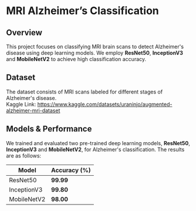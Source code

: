 # MRI Alzheimer’s Classification

## Overview
This project focuses on classifying MRI brain scans to detect Alzheimer's disease using deep learning models. We employ **ResNet50**, **InceptionV3** and **MobileNetV2** to achieve high classification accuracy.

## Dataset
The dataset consists of MRI scans labeled for different stages of Alzheimer's disease.  
Kaggle Link: https://www.kaggle.com/datasets/uraninjo/augmented-alzheimer-mri-dataset

## Models & Performance
We trained and evaluated two pre-trained deep learning models, **ResNet50**, **InceptionV3** and **MobileNetV2**, for Alzheimer's classification. The results are as follows:

| Model       | Accuracy (%) |
|------------|-------------|
| ResNet50   | **99.99**   |
| InceptionV3 | **99.80**  |
| MobileNetV2 | **98.00**  |   
